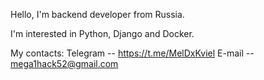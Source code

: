 Hello, I'm backend developer from Russia.

I'm interested in Python, Django and Docker.

My contacts:
Telegram -- https://t.me/MelDxKviel
E-mail -- mega1hack52@gmail.com
